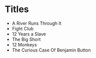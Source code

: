 # Titles

- A River Runs Through It
- Fight Club
- 12 Years a Slave
- The Big Short
- 12 Monkeys
- The Curious Case Of Benjamin Button

